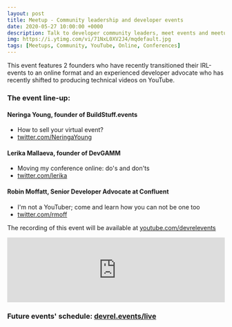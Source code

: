 ```yaml
---
layout: post
title: Meetup - Community leadership and developer events
date: 2020-05-27 10:00:00 +0000
description: Talk to developer community leaders, meet events and meetups org teams, discuss tools and services
img: https://i.ytimg.com/vi/71NxL0XV2J4/mqdefault.jpg
tags: [Meetups, Community, YouTube, Online, Conferences]
---
```


This event features 2 founders who have recently transitioned their IRL-events to an online format and an experienced developer advocate who has recently shifted to producing technical videos on YouTube.  

### The event line-up:
#### Neringa Young, founder of BuildStuff.events
* How to sell your virtual event?
* [twitter.com/NeringaYoung](https://twitter.com/NeringaYoung)

#### Lerika Mallaeva, founder of DevGAMM
* Moving my conference online: do's and don'ts
* [twitter.com/lerika](https://twitter.com/lerika)

#### Robin Moffatt, Senior Developer Advocate at Confluent
* I'm not a YouTuber; come and learn how you can not be one too
* [twitter.com/rmoff](https://twitter.com/rmoff)

The recording of this event will be available at [youtube.com/devrelevents](https://www.youtube.com/devrelevents)

<div class="embed-youtube">
<iframe width="100%" height="auto" src="https://www.youtube.com/embed/videoseries?list=PLOY5WvYhE7cssZr2SacCCekQhUUoUi7o9" frameborder="0" allow="accelerometer; autoplay; encrypted-media; gyroscope; picture-in-picture" allowfullscreen></iframe></div>


### Future events' schedule: [devrel.events/live](https://devrel.events/live)